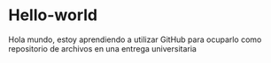 # Hello-world
Hola mundo, estoy aprendiendo a utilizar GitHub para ocuparlo como repositorio de archivos en una entrega universitaria 
